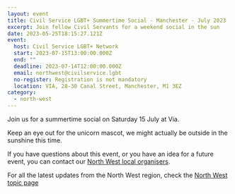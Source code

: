 ```yaml
---
layout: event
title: Civil Service LGBT+ Summertime Social - Manchester - July 2023
excerpt: Join fellow Civil Servants for a weekend social in the sun
date: 2023-05-25T18:15:27.121Z
event:
  host: Civil Service LGBT+ Network
  start: 2023-07-15T13:00:00.000Z
  end: ""
  deadline: 2023-07-14T12:00:00.000Z
  email: northwest@civilservice.lgbt
  no-register: Registration is not mandatory
  location: VIA, 28-30 Canal Street, Manchester, M1 3EZ
category:
  - north-west
---
```

J﻿oin us for a summertime social on Saturday 15 July at Via.

K﻿eep an eye out for the unicorn mascot, we might actually be outside in the sunshine this time. 

If you have questions about this event, or you have an idea for a future event, you can contact our [North West local organisers](mailto:northwest@civilservice.lgbt).

For all the latest updates from the North West region, check the [North West topic page](/topic/north-west)